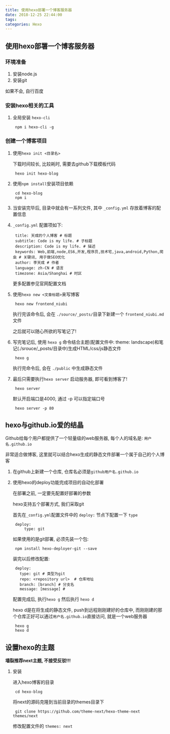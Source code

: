 ```yaml
---
title: 使用hexo部署一个博客服务器
date: 2018-12-25 22:44:00
tags:
categories: Hexo
---
```



## 使用hexo部署一个博客服务器

### 环境准备 ###

1. 安装node.js
2. 安装git

如果不会, 自行百度

### 安装hexo相关的工具 ###

1. 全局安装 `hexo-cli`

		npm i hexo-cli -g

### 创建一个博客项目 ###

1. 使用`hexo init <目录名>`

	下载时间较长, 比较耗时, 需要去github下载模板代码

		hexo init hexo-blog

2. 使用`npm install`安装项目依赖

		cd hexo-blog
		npm i

3. 当安装完毕后, 目录中就会有一系列文件, 其中 `_config.yml` 存放着博客的配置信息

4. `_config.yml` 配置项如下:

		title: 天成的个人博客 # 标题
		subtitle: Code is my life. # 子标题
		description: Code is my life. # 描述
		keywords: Web,前端,node,ES6,开发,程序员,技术宅,java,android,Python,爬虫 # 关键词, 用于做SEO优化
		author: 李天成 # 作者
		language: zh-CN # 语言
		timezone: Asia/Shanghai # 时区

	更多配置参见官网配置文档

5. 使用`hexo new <文章标题>`来写博客

		hexo new frontend_niubi

	执行完该命令后, 会在 `./source/_posts/`目录下新建一个 `frontend_niubi.md` 文件

	之后就可以随心所欲的写笔记了!

6. 写完笔记后, 使用 `hexo g` 命令结合主题(配置文件中: theme: landscape)和笔记(./srouce/_posts/目录中)生成HTML/css/js静态文件 

		hexo g

	执行完命令后, 会在 `./public` 中生成静态文件

7. 最后只需要执行`hexo server` 启动服务器, 即可看到博客了!

		hexo server

	默认开启端口是4000, 通过 -p 可以指定端口号

		hexo server -p 80

## hexo与github.io爱的结晶 ##

Github给每个用户都提供了一个轻量级的web服务器, 每个人的域名是: `用户名.github.io`

非常适合做博客, 这里就可以结合hexo生成的静态文件部署一个属于自己的个人博客

1. 在github上新建一个仓库, 仓库名必须是`github用户名.github.io`

2. 使用hexo的deploy功能完成项目的自动化部署

	在部署之前, 一定要先配置好部署的参数

	hexo支持五个部署方式, 我们采取git

	首先在`_config.yml`配置文件中的 `deploy:` 节点下配置一下 `type`

		deploy: 
  			type: git

	如果使用的是git部署, 必须先装一个包:

		npm install hexo-deployer-git --save
	
	装完以后修改配置:

		deploy:
		  type: git # 类型为git
		  repo: <repository url>  # 仓库地址
		  branch: [branch] # 分支名
		  message: [message] # 

	配置完成后, 执行`hexo g` 然后执行 `hexo d`

	hexo d是在将生成的静态文件, push到远程刚刚建好的仓库中, 而刚刚建的那个仓库正好可以通过`用户名.github.io`直接访问, 就是一个web服务器

		hexo g
		hexo d

## 设置hexo的主题 ##

**墙裂推荐next主题, 不接受反驳!!!**

1. 安装

	进入hexo博客的目录

		cd hexo-blog
	
	将next的源码克隆到当前目录的themes目录下

		git clone https://github.com/theme-next/hexo-theme-next themes/next

	修改配置文件的 `themes: next`

